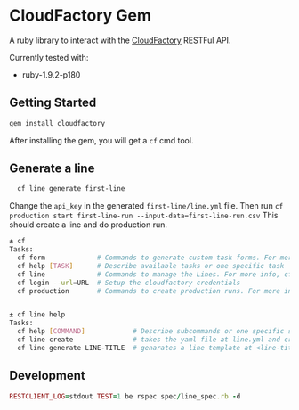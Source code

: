 # CloudFactory Gem

A ruby library to interact with the [CloudFactory](http://cloudfactory.com) RESTFul API.

Currently tested with:
* ruby-1.9.2-p180

## Getting Started

```ruby
gem install cloudfactory
```

After installing the gem, you will get a `cf` cmd tool.

## Generate a line
```bash
  cf line generate first-line
```

Change the `api_key` in the generated `first-line/line.yml` file.
Then run `cf production start first-line-run --input-data=first-line-run.csv`
This should create a line and do production run.

```bash
± cf                                                                                                                                                                                                
Tasks:
  cf form             # Commands to generate custom task forms. For more info, cf form help
  cf help [TASK]      # Describe available tasks or one specific task
  cf line             # Commands to manage the Lines. For more info, cf line help
  cf login --url=URL  # Setup the cloudfactory credentials
  cf production       # Commands to create production runs. For more info, cf production help


± cf line help                                                                                                                                                                                      
Tasks:
  cf help [COMMAND]            # Describe subcommands or one specific subcommand
  cf line create               # takes the yaml file at line.yml and creates a new line at http://cloudfactory.com
  cf line generate LINE-TITLE  # genarates a line template at <line-title>/line.yml
```

## Development
```ruby
RESTCLIENT_LOG=stdout TEST=1 be rspec spec/line_spec.rb -d

